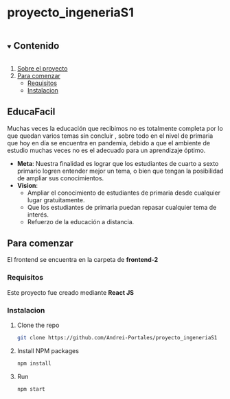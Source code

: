 # proyecto_ingeneriaS1

<!-- Contenido -->
<details open="open">
  <summary><h2 style="display: inline-block">Contenido</h2></summary>
  <ol>
    <li>
      <a href="#about-the-project">Sobre el proyecto</a>
    </li>
    <li>
      <a href="#getting-started">Para comenzar</a>
      <ul>
        <li><a href="#prerequisites">Requisitos</a></li>
        <li><a href="#installation">Instalacion</a></li>
      </ul>
  
  </ol>
</details>

<!-- Sobre el proyecto -->
## EducaFacil



Muchas veces la educación que recibimos no es totalmente completa por lo que quedan varios temas sin concluir
, sobre todo en el nivel de primaria que hoy en día se encuentra en pandemia, debido a que el ambiente de estudio muchas veces no es el adecuado para un aprendizaje óptimo. 

* **Meta**: Nuestra finalidad es lograr que los estudiantes de cuarto a sexto primario logren entender mejor un tema, o bien que tengan la posibilidad de ampliar sus conocimientos.
* **Vision**:
  * Ampliar el conocimiento de estudiantes de primaria desde cualquier lugar gratuitamente.
  * Que los estudiantes de primaria puedan repasar cualquier tema de interés.
  * Refuerzo de la educación a distancia.

<!-- GETTING STARTED -->
## Para comenzar

El frontend se encuentra en la carpeta de **frontend-2**

### Requisitos

Este proyecto fue creado mediante  **React JS**

### Instalacion

1. Clone the repo
   ```sh
   git clone https://github.com/Andrei-Portales/proyecto_ingeneriaS1
   ```
2. Install NPM packages
   ```sh
   npm install
   ```
3. Run
   ```sh
   npm start
   ```
